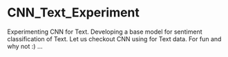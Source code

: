 # CNN_Text_Experiment
Experimenting CNN for Text. Developing a base model for sentiment classification of Text. 
Let us checkout CNN using for Text data. For fun and why not  :) ...
